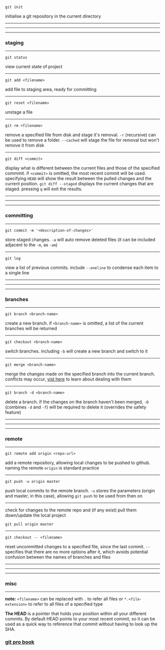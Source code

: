 ```
git init
```
initialise a git repository in the current directory

---
---
---
### staging
---

```
git status
```
view current state of project

---

```
git add <filename>
```
add file to staging area, ready for committing

---

```
git reset <filename>
```
unstage a file

---

```
git rm <filename>
```
remove a specified file from disk and stage it's removal. ```-r``` (recursive) can be used to remove a folder. ```--cached``` will stage the file for removal but won't remove it from disk

---

```
git diff <commit>
```
display what is different between the current files and those of the specified commmit. if ```<commit>``` is omitted, the most recent commit will be used. specifying ```HEAD``` will show the result between the pulled changes and the current position. ```git diff --staged``` displays the current changes that are staged. pressing ```q``` will exit the results.

---
---
---
### committing
---

```
git commit -m '<description-of-changes>'
```
store staged changes. ```-a``` will auto remove deleted files (it can be included adjacent to the ```-m```, as ```-am```)

---

```
git log
```
view a list of previous commits. include ```--oneline``` to condense each item to a single line

---
---
---
### branches
---

```
git branch <branch-name>
```
create a new branch. if ```<branch-name>``` is omitted, a list of the current branches will be returned

---

```
git checkout <branch-name>
```
switch branches. including ```-b``` will create a new branch and switch to it

---

```
git merge <branch-name>
```
merge the changes made on the specified branch into the current branch. conflicts may occur, [vist here](https://git-scm.com/docs/git-merge#_how_conflicts_are_presented) to learn about dealing with them

---

```
git branch -d <branch-name>
```
delete a branch. if the changes on the branch haven't been merged, ```-D``` (combines ```-d``` and ```-f```) will be required to delete it (overrides the safety feature)

---
---
---
### remote
---

```
git remote add origin <repo-url>
```
add a remote repository, allowing local changes to be pushed to github. naming the remote ```origin``` is standard practice

---

```
git push -u origin master
```
push local commits to the remote branch. ```-u``` stores the parameters (origin and master, in this case), allowing ```git push``` to be used from then on

---

check for changes to the remote repo and (if any exist) pull them down/update the local project
```
git pull origin master
```

---

```
git checkout -- <filename>
```
reset uncommitted changes to a specified file, since the last commit. ```--``` specifies that there are no more options after it, which avoids potential confusion between the names of branches and files

---
---
---
### misc
---
__note:__ ```<filename>``` can be replaced with ```.``` to refer all files or ```*.<file-extension>``` to refer to all files of a specified type

__The HEAD__ is a pointer that holds your position within all your different commits. By default HEAD points to your most recent commit, so it can be used as a quick way to reference that commit without having to look up the SHA.
### [git pro book](https://git-scm.com/book/en/v2)
